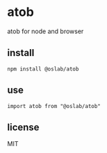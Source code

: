 # atob

atob for node and browser

## install

    npm install @oslab/atob

## use

    import atob from "@oslab/atob"

## license

MIT

